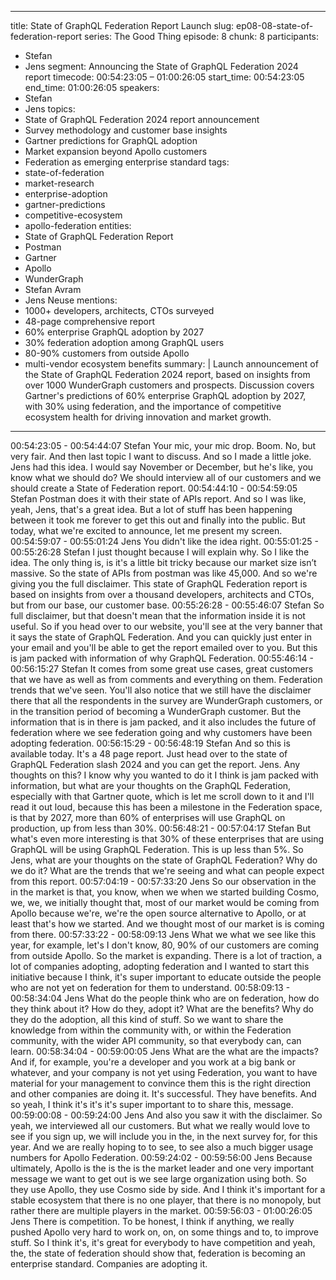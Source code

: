 
---
title: State of GraphQL Federation Report Launch
slug: ep08-08-state-of-federation-report
series: The Good Thing
episode: 8
chunk: 8
participants:
  - Stefan
  - Jens
segment: Announcing the State of GraphQL Federation 2024 report
timecode: 00:54:23:05 – 01:00:26:05
start_time: 00:54:23:05
end_time: 01:00:26:05
speakers:
  - Stefan
  - Jens
topics:
  - State of GraphQL Federation 2024 report announcement
  - Survey methodology and customer base insights
  - Gartner predictions for GraphQL adoption
  - Market expansion beyond Apollo customers
  - Federation as emerging enterprise standard
tags:
  - state-of-federation
  - market-research
  - enterprise-adoption
  - gartner-predictions
  - competitive-ecosystem
  - apollo-federation
entities:
  - State of GraphQL Federation Report
  - Postman
  - Gartner
  - Apollo
  - WunderGraph
  - Stefan Avram
  - Jens Neuse
mentions:
  - 1000+ developers, architects, CTOs surveyed
  - 48-page comprehensive report
  - 60% enterprise GraphQL adoption by 2027
  - 30% federation adoption among GraphQL users
  - 80-90% customers from outside Apollo
  - multi-vendor ecosystem benefits
summary: |
  Launch announcement of the State of GraphQL Federation 2024 report, based on insights from over 1000 WunderGraph customers and prospects. Discussion covers Gartner's predictions of 60% enterprise GraphQL adoption by 2027, with 30% using federation, and the importance of competitive ecosystem health for driving innovation and market growth.
---

00:54:23:05 - 00:54:44:07
Stefan
Your mic, your mic drop. Boom. No, but very fair. And then last topic I want to discuss. And so I
made a little joke. Jens had this idea. I would say November or December, but he's like, you
know what we should do? We should interview all of our customers and we should create a
State of Federation report.
00:54:44:10 - 00:54:59:05
Stefan
Postman does it with their state of APIs report. And so I was like, yeah, Jens, that's a great idea.
But a lot of stuff has been happening between it took me forever to get this out and finally into
the public. But today, what we're excited to announce, let me present my screen.
00:54:59:07 - 00:55:01:24
Jens
You didn't like the idea right.
00:55:01:25 - 00:55:26:28
Stefan
I just thought because I will explain why. So I like the idea. The only thing is, is it's a little bit
tricky because our market size isn’t massive. So the state of APIs from postman was like
45,000. And so we're giving you the full disclaimer. This state of GraphQL Federation report is
based on insights from over a thousand developers, architects and CTOs, but from our base,
our customer base.
00:55:26:28 - 00:55:46:07
Stefan
So full disclaimer, but that doesn't mean that the information inside it is not useful. So if you
head over to our website, you'll see at the very banner that it says the state of GraphQL
Federation. And you can quickly just enter in your email and you'll be able to get the report
emailed over to you. But this is jam packed with information of why GraphQL Federation.
00:55:46:14 - 00:56:15:27
Stefan
It comes from some great use cases, great customers that we have as well as from comments
and everything on them. Federation trends that we've seen. You'll also notice that we still have
the disclaimer there that all the respondents in the survey are WunderGraph customers, or in
the transition period of becoming a WunderGraph customer. But the information that is in there
is jam packed, and it also includes the future of federation where we see federation going and
why customers have been adopting federation.
00:56:15:29 - 00:56:48:19
Stefan
And so this is available today. It's a 48 page report. Just head over to the state of GraphQL
Federation slash 2024 and you can get the report. Jens. Any thoughts on this? I know why you
wanted to do it I think is jam packed with information, but what are your thoughts on the
GraphQL Federation, especially with that Gartner quote, which is let me scroll down to it and I'll
read it out loud, because this has been a milestone in the Federation space, is that by 2027,
more than 60% of enterprises will use GraphQL on production, up from less than 30%.
00:56:48:21 - 00:57:04:17
Stefan
But what's even more interesting is that 30% of these enterprises that are using GraphQL will be
using GraphQL Federation. This is up less than 5%. So Jens, what are your thoughts on the
state of GraphQL Federation? Why do we do it? What are the trends that we're seeing and what
can people expect from this report.
00:57:04:19 - 00:57:33:20
Jens
So our observation in the in the market is that, you know, when we when we started building
Cosmo, we, we, we initially thought that, most of our market would be coming from Apollo
because we're, we're the open source alternative to Apollo, or at least that's how we started.
And we thought most of our market is is coming from there.
00:57:33:22 - 00:58:09:13
Jens
What we what we see like this year, for example, let's I don't know, 80, 90% of our customers
are coming from outside Apollo. So the market is expanding. There is a lot of traction, a lot of
companies adopting, adopting federation and I wanted to start this initiative because I think, it's
super important to educate outside the people who are not yet on federation for them to
understand.
00:58:09:13 - 00:58:34:04
Jens
What do the people think who are on federation, how do they think about it? How do they, adopt
it? What are the benefits? Why do they do the adoption, all this kind of stuff. So we want to
share the knowledge from within the community with, or within the Federation community, with
the wider API community, so that everybody can, can learn.
00:58:34:04 - 00:59:00:05
Jens
What are the what are the impacts? And if, for example, you're a developer and you work at a
big bank or whatever, and your company is not yet using Federation, you want to have material
for your management to convince them this is the right direction and other companies are doing
it. It's successful. They have benefits. And so yeah, I think it's it's it's super important to to share
this, message.
00:59:00:08 - 00:59:24:00
Jens
And also you saw it with the disclaimer. So yeah, we interviewed all our customers. But what we
really would love to see if you sign up, we will include you in the, in the next survey for, for this
year. And we are really hoping to to see, to see also a much bigger usage numbers for Apollo
Federation.
00:59:24:02 - 00:59:56:00
Jens
Because ultimately, Apollo is the is the is the market leader and one very important message we
want to get out is we see large organization using both. So they use Apollo, they use Cosmo
side by side. And I think it's important for a stable ecosystem that there is no one player, that
there is no monopoly, but rather there are multiple players in the market.
00:59:56:03 - 01:00:26:05
Jens
There is competition. To be honest, I think if anything, we really pushed Apollo very hard to work
on, on, on some things and to, to improve stuff. So I think it's, it's great for everybody to have
competition and yeah, the, the state of federation should show that, federation is becoming an
enterprise standard. Companies are adopting it.